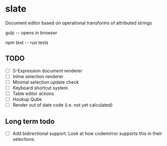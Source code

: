slate
=====

Document editor based on operational transforms of attributed strings


gulp -- opens in browser

npm test -- run tests

## TODO

* [ ] S-Expression document renderer
* [ ] Inline selection renderer
* [ ] Minimal selection update check
* [ ] Keyboard shortcut system
* [ ] Table editor actions
* [ ] Hookup Qube
* [ ] Render out of date code (i.e. not yet calculated)

## Long term todo

* [ ] Add bidirectional support.
      Look at how codemirror supports this in their selections.



